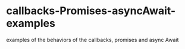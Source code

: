 # callbacks-Promises-asyncAwait-examples
examples of the behaviors of the callbacks, promises and async Await
